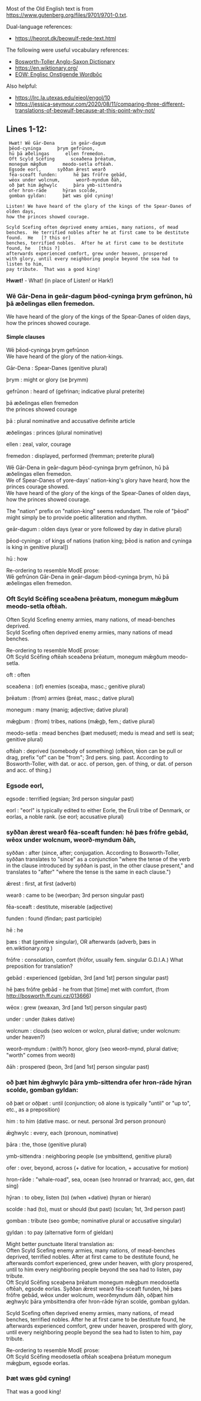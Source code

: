 Most of the Old English text is from https://www.gutenberg.org/files/9701/9701-0.txt.

Dual-language references:
* <https://heorot.dk/beowulf-rede-text.html>

The following were useful vocabulary references:
* [Bosworth-Toller Anglo-Saxon Dictionary](https://bosworthtoller.com/)
* https://en.wiktionary.org/
* [EOW: Englisc Onstigende Wordbōc](https://hord.ca/projects/eow/)

Also helpful:
* <https://lrc.la.utexas.edu/eieol/engol/10>
* <https://jessica-seymour.com/2020/08/11/comparing-three-different-translations-of-beowulf-because-at-this-point-why-not/>

## Lines 1-12:

     Hwæt! Wē Gār-Dena      in geār-dagum
     þēod-cyninga      þrym gefrūnon,
     hū þā æðelingas      ellen fremedon.
     Oft Scyld Scēfing      sceaðena þrēatum,
     monegum mǣgðum      meodo-setla oftēah.
     Egsode eorl,      syððan ǣrest wearð
     fēa-sceaft funden:      hē þæs frōfre gebād,
     wēox under wolcnum,      weorð-myndum ðāh,
     oð þæt him ǣghwylc      þāra ymb-sittendra
     ofer hron-rāde      hȳran scolde,
     gomban gyldan:      þæt wæs gōd cyning!

```
Listen! We have heard of the glory of the kings of the Spear-Danes of olden days,
how the princes showed courage.

Scyld Scefing often deprived enemy armies, many nations, of mead
benches.  He terrified nobles after he at first came to be destitute found.  He   [? this or]
benches, terrified nobles.  After he at first came to be destitute found, he   [this ?]
afterwards experienced comfort, grew under heaven, prospered
with glory, until every neighboring people beyond the sea had to listen to him,
pay tribute.  That was a good king!
```

**Hwæt!** - What! (in place of Listen! or Hark!)

### Wē Gār-Dena in geār-dagum þēod-cyninga þrym gefrūnon, hū þā æðelingas ellen fremedon.
We have heard of the glory of the kings of the Spear-Danes of olden days, how the princes showed courage.

#### Simple clauses
Wē þēod-cyninga þrym gefrūnon\
We have heard of the glory of the nation-kings.

Gār-Dena
: Spear-Danes (genitive plural)

þrym
: might or glory (se þrymm)

gefrūnon
: heard of (gefrinan; indicative plural preterite)

þā æðelingas ellen fremedon\
the princes showed courage

þā
: plural nominative and accusative definite article

æðelingas
: princes (plural nominative)

ellen
: zeal, valor, courage

fremedon
: displayed, performed (fremman; preterite plural)

Wē Gār-Dena in geār-dagum þēod-cyninga þrym gefrūnon, hū þā æðelingas ellen fremedon.\
We of Spear-Danes of yore-days' nation-king's glory have heard; how the princes courage showed.\
We have heard of the glory of the kings of the Spear-Danes of olden days, how the princes showed courage.

The "nation" prefix on "nation-king" seems redundant.  The role of "þēod" might simply be to
provide poetic alliteration and rhythm.

geār-dagum
: olden days (year or yore followed by day in dative plural)

þēod-cyninga
: of kings of nations (nation king; þēod is nation and cyninga is king in genitive plural])

hū
: how

Re-ordering to resemble ModE prose:\
Wē gefrūnon Gār-Dena in geār-dagum þēod-cyninga þrym, hū þā æðelingas ellen fremedon.

### Oft Scyld Scēfing sceaðena þrēatum, monegum mǣgðum meodo-setla oftēah.
Often Scyld Scefing enemy armies, many nations, of mead-benches deprived.\
Scyld Scefing often deprived enemy armies, many nations of mead benches.

Re-ordering to resemble ModE prose:\
Oft Scyld Scēfing oftēah sceaðena þrēatum, monegum mǣgðum meodo-setla.

oft
: often

sceaðena
: (of) enemies (sceaþa, masc.; genitive plural)

þrēatum
: (from) armies (þréat, masc.; dative plural)

monegum
: many (manig; adjective; dative plural)

mǣgþum
: (from) tribes, nations (mǣgþ, fem.; dative plural)

meodo-setla
: mead benches (þæt medusetl; medu is mead and setl is seat; genitive plural)

oftēah
: deprived (somebody of something) (oftēon, tēon can be pull or drag, prefix "of" can be "from"; 3rd pers. sing. past.  According to Bosworth-Toller, with dat. or acc. of person, gen. of thing, or dat. of person and acc. of thing.)

### Egsode eorl,

egsode
: terrified (egsian; 3rd person singular past)

eorl
: "eorl" is typically edited to either Eorle, the Eruli tribe of Denmark, or eorlas, a noble rank. (se eorl; accusative plural)


### syððan ǣrest wearð fēa-sceaft funden: hē þæs frōfre gebād, wēox under wolcnum, weorð-myndum ðāh,

syððan
: after (since, after; conjugation.  According to Bosworth-Toller, syððan translates to "since" as a
conjunction "where the tense of the verb in the clause introduced by syððan is past, in the other clause
present," and translates to "after" "where the tense is the same in each clause.")

ǣrest
: first, at first (adverb)

wearð
: came to be (weorþan; 3rd person singular past)

fēa-sceaft
: destitute, miserable (adjective)

funden
: found (findan; past participle)

hē
: he

þæs
: that (genitive singular), OR afterwards (adverb, þæs in en.wiktionary.org )

frōfre
: consolation, comfort (frōfor, usually fem. singular G.D.I.A.) What preposition for translation?

gebād
: experienced (gebīdan, 3rd [and 1st] person singular past)

hē þæs frōfre gebād - he from that [time] met with comfort,  (from http://bosworth.ff.cuni.cz/013666)

wēox
: grew (weaxan, 3rd [and 1st] person singular past)

under
: under (takes dative)

wolcnum
: clouds (seo wolcen or wolcn, plural dative; under wolcnum: under heaven?)

weorð-myndum
: (with?) honor, glory (seo weorð-mynd, plural dative; "worth" comes from weorð)

ðāh
: prospered (þeon,  3rd [and 1st] person singular past)


### oð þæt him ǣghwylc þāra ymb-sittendra ofer hron-rāde hȳran scolde, gomban gyldan:      


oð þæt or oðþæt
: until (conjunction; oð alone is typically "until" or "up to", etc., as a preposition)

him
: to him (dative masc. or neut. personal 3rd person pronoun)

ǣghwylc
: every, each (pronoun, nominative)

þāra
: the, those (genitive plural)

ymb-sittendra
: neighboring people (se ymbsittend, genitive plural)

ofer
: over, beyond, across (+ dative for location, + accusative for motion)

hron-rāde
: "whale-road", sea, ocean (seo hronrad or hranrad; acc, gen, dat sing)

hȳran
: to obey, listen (to) (when +dative)  (hyran or hieran)

scolde
: had (to), must or should (but past) (sculan; 1st, 3rd person past)

gomban
: tribute (seo gombe; nominative plural or accusative singular)

gyldan
: to pay (alternative form of gieldan)

Might better punctuate literal translation as:\
Often Scyld Scefing enemy armies, many nations, of mead-benches deprived, terrified nobles.  After at first came to be destitute found, he afterwards comfort experienced, grew under heaven, with glory prospered, until to him every neighboring people beyond the sea had to listen, pay tribute.\
Oft Scyld Scēfing sceaþena þrēatum monegum mǣgþum meodosetla oftēah, egsode eorlas.  Syððan ǣrest wearð fēa-sceaft funden, hē þæs frōfre gebād, wēox under wolcnum, weorðmyndum ðāh, oðþæt him æghwylc þāra ymbsittendra ofer hron-rāde hȳran scolde, gomban gyldan.

Scyld Scefing often deprived enemy armies, many nations, of mead benches, terrified nobles.  After he at first came to be destitute found, he afterwards experienced comfort, grew under heaven, prospered with glory, until every neighboring people beyond the sea had to listen to him, pay tribute.

Re-ordering to resemble ModE prose:\
Oft Scyld Scēfing meodosetla oftēah sceaþena þrēatum monegum mǣgþum, egsode eorlas.


### Þæt wæs gōd cyning!
That was a good king!
